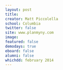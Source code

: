 ```yaml
---
layout: post
title: 
creator: Matt Piccolella
school: Columbia
twitter: false
site: www.planmyny.com
image:
featured: false
demodays: true
eboard: false
alumni: false
whichdd: february 2014
---
```

